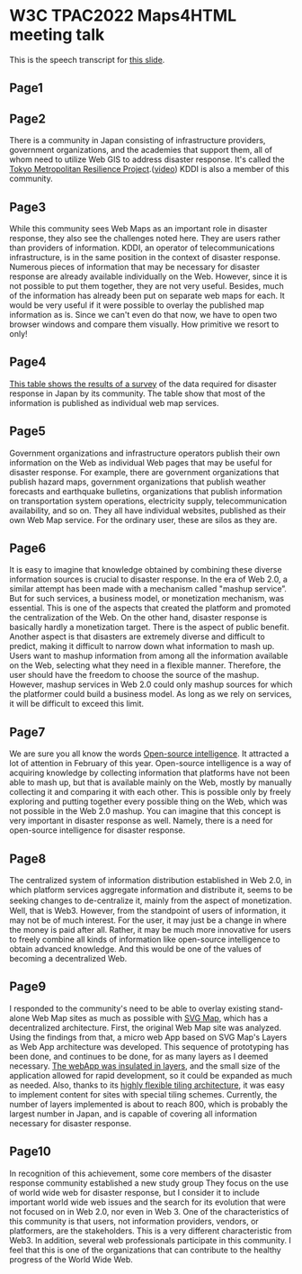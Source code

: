 # W3C TPAC2022 Maps4HTML meeting talk
This is the speech transcript for [this slide](W3C%20TPAC2022%20Maps4HTMLtalk.pptx).

## Page1

## Page2

There is a community in Japan consisting of infrastructure providers, government organizations, and the academies that support them, all of whom need to utilize Web GIS to address disaster response. It's called the [Tokyo Metropolitan Resilience Project](https://forr.bosai.go.jp/e/).([video](https://www.youtube.com/watch?v=WaDHFjUKcks)) KDDI is also a member of this community.

## Page3

While this community sees Web Maps as an important role in disaster response, they also see the challenges noted here.
They are users rather than providers of information. KDDI, an operator of telecommunications infrastructure, is in the same position in the context of disaster response.
Numerous pieces of information that may be necessary for disaster response are already available individually on the Web.
However, since it is not possible to put them together, they are not very useful.
Besides, much of the information has already been put on separate web maps for each.
It would be very useful if it were possible to overlay the published map information as is.
Since we can't even do that now, we have to open two browser windows and compare them visually. How primitive we resort to only!

## Page4

[This table shows the results of a survey](https://www.jstage.jst.go.jp/article/jdr/16/4/16_676/_pdf) of the data required for disaster response in Japan by its community. 
The table show that most of the information is published as individual web map services.

## Page5

Government organizations and infrastructure operators publish their own information on the Web as individual Web pages that may be useful for disaster response.
For example, there are government organizations that publish hazard maps, government organizations that publish weather forecasts and earthquake bulletins, organizations that publish information on transportation system operations, electricity supply, telecommunication availability, and so on.
They all have individual websites, published as their own Web Map service. For the ordinary user, these are silos as they are.

## Page6

It is easy to imagine that knowledge obtained by combining these diverse information sources is crucial to disaster response.
In the era of Web 2.0, a similar attempt has been made with a mechanism called "mashup service”.
But for such services, a business model, or monetization mechanism, was essential. This is one of the aspects that created the platform and promoted the centralization of the Web.
On the other hand, disaster response is basically hardly a monetization target. There is the aspect of public benefit.
Another aspect is that disasters are extremely diverse and difficult to predict, making it difficult to narrow down what information to mash up. Users want to mashup information from among all the information available on the Web, selecting what they need in a flexible manner. Therefore, the user should have the freedom to choose the source of the mashup. However, mashup services in Web 2.0 could only mashup sources for which the platformer could build a business model. As long as we rely on services, it will be difficult to exceed this limit.

## Page7

We are sure you all know the words [Open-source intelligence](https://en.wikipedia.org/wiki/Open-source_intelligence). It attracted a lot of attention in February of this year.
Open-source intelligence is a way of acquiring knowledge by collecting information that platforms have not been able to mash up, but that is available mainly on the Web, mostly by manually collecting it and comparing it with each other.
This is possible only by freely exploring and putting together every possible thing on the Web, which was not possible in the Web 2.0 mashup.
You can imagine that this concept is very important in disaster response as well. Namely, there is a need for open-source intelligence for disaster response.


## Page8

The centralized system of information distribution established in Web 2.0, in which platform services aggregate information and distribute it, seems to be seeking changes to de-centralize it, mainly from the aspect of monetization.　Well, that is Web3.
However, from the standpoint of users of information, it may not be of much interest. For the user, it may just be a change in where the money is paid after all.
Rather, it may be much more innovative for users to freely combine all kinds of information like open-source intelligence to obtain advanced knowledge. And this would be one of the values of becoming a decentralized Web.

## Page9

I responded to the community's need to be able to overlay existing stand-alone Web Map sites as much as possible with [SVG Map](https://svgmap.org/), which has a decentralized architecture.
First, the original Web Map site was analyzed. 
Using the findings from that, a micro web App based on SVG Map's Layers as Web App architecture was developed.
This sequence of prototyping has been done, and continues to be done, for as many layers as I deemed necessary.
[The webApp was insulated in layers](../De-centralizedWebMapping.md), and the small size of the application allowed for rapid development, so it could be expanded as much as needed. Also, thanks to its [highly flexible tiling architecture](../QuadTreeCompositeTilingAndVectorTileStandard.md), it was easy to implement content for sites with special tiling schemes.
Currently, the number of layers implemented is about to reach 800, which is probably the largest number in Japan, and is capable of covering all information necessary for disaster response.

## Page10

In recognition of this achievement, some core members of the disaster response community established a new study group
They focus on the use of world wide web for disaster response, but I consider it to include important world wide web issues and the search for its evolution that were not focused on in Web 2.0, nor even in Web 3.
One of the characteristics of this community is that users, not information providers, vendors, or platformers, are the stakeholders. This is a very different characteristic from Web3. In addition, several web professionals participate in this community.
I feel that this is one of the organizations that can contribute to the healthy progress of the World Wide Web.

